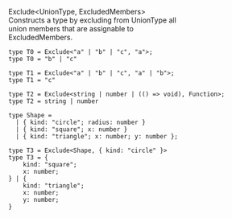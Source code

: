 Exclude<UnionType, ExcludedMembers>  
Constructs a type by excluding from UnionType all  
union members that are assignable to  
ExcludedMembers.  
```
type T0 = Exclude<"a" | "b" | "c", "a">;     
type T0 = "b" | "c"

type T1 = Exclude<"a" | "b" | "c", "a" | "b">;
type T1 = "c"

type T2 = Exclude<string | number | (() => void), Function>;
type T2 = string | number
 
type Shape =
  | { kind: "circle"; radius: number }
  | { kind: "square"; x: number }
  | { kind: "triangle"; x: number; y: number };
 
type T3 = Exclude<Shape, { kind: "circle" }>
type T3 = {
    kind: "square";
    x: number;
} | {
    kind: "triangle";
    x: number;
    y: number;
}
```
